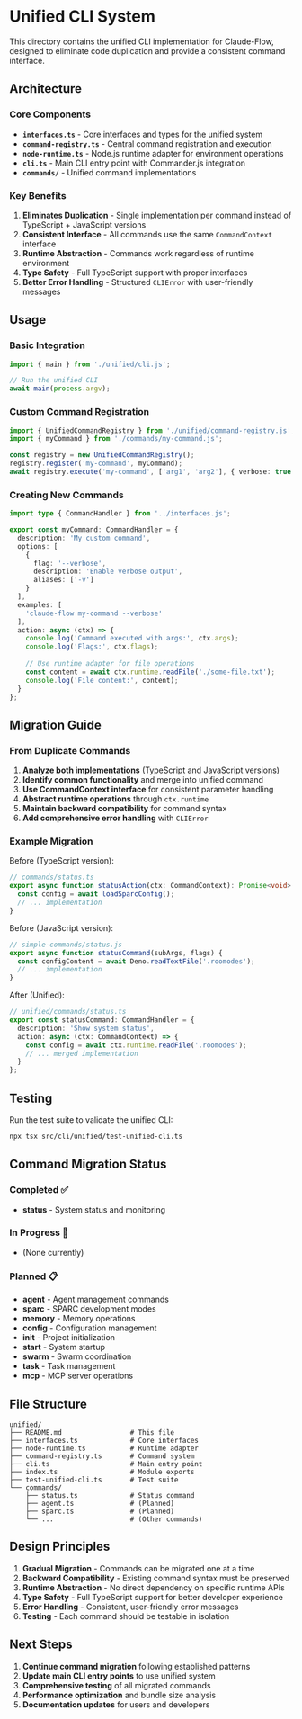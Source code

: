 # Unified CLI System

This directory contains the unified CLI implementation for Claude-Flow, designed to eliminate code duplication and provide a consistent command interface.

## Architecture

### Core Components

- **`interfaces.ts`** - Core interfaces and types for the unified system
- **`command-registry.ts`** - Central command registration and execution
- **`node-runtime.ts`** - Node.js runtime adapter for environment operations
- **`cli.ts`** - Main CLI entry point with Commander.js integration
- **`commands/`** - Unified command implementations

### Key Benefits

1. **Eliminates Duplication** - Single implementation per command instead of TypeScript + JavaScript versions
2. **Consistent Interface** - All commands use the same `CommandContext` interface
3. **Runtime Abstraction** - Commands work regardless of runtime environment
4. **Type Safety** - Full TypeScript support with proper interfaces
5. **Better Error Handling** - Structured `CLIError` with user-friendly messages

## Usage

### Basic Integration

```typescript
import { main } from './unified/cli.js';

// Run the unified CLI
await main(process.argv);
```

### Custom Command Registration

```typescript
import { UnifiedCommandRegistry } from './unified/command-registry.js';
import { myCommand } from './commands/my-command.js';

const registry = new UnifiedCommandRegistry();
registry.register('my-command', myCommand);
await registry.execute('my-command', ['arg1', 'arg2'], { verbose: true });
```

### Creating New Commands

```typescript
import type { CommandHandler } from '../interfaces.js';

export const myCommand: CommandHandler = {
  description: 'My custom command',
  options: [
    {
      flag: '--verbose',
      description: 'Enable verbose output',
      aliases: ['-v']
    }
  ],
  examples: [
    'claude-flow my-command --verbose'
  ],
  action: async (ctx) => {
    console.log('Command executed with args:', ctx.args);
    console.log('Flags:', ctx.flags);
    
    // Use runtime adapter for file operations
    const content = await ctx.runtime.readFile('./some-file.txt');
    console.log('File content:', content);
  }
};
```

## Migration Guide

### From Duplicate Commands

1. **Analyze both implementations** (TypeScript and JavaScript versions)
2. **Identify common functionality** and merge into unified command
3. **Use CommandContext interface** for consistent parameter handling
4. **Abstract runtime operations** through `ctx.runtime`
5. **Maintain backward compatibility** for command syntax
6. **Add comprehensive error handling** with `CLIError`

### Example Migration

Before (TypeScript version):
```typescript
// commands/status.ts
export async function statusAction(ctx: CommandContext): Promise<void> {
  const config = await loadSparcConfig();
  // ... implementation
}
```

Before (JavaScript version):
```javascript
// simple-commands/status.js
export async function statusCommand(subArgs, flags) {
  const configContent = await Deno.readTextFile('.roomodes');
  // ... implementation
}
```

After (Unified):
```typescript
// unified/commands/status.ts
export const statusCommand: CommandHandler = {
  description: 'Show system status',
  action: async (ctx: CommandContext) => {
    const config = await ctx.runtime.readFile('.roomodes');
    // ... merged implementation
  }
};
```

## Testing

Run the test suite to validate the unified CLI:

```bash
npx tsx src/cli/unified/test-unified-cli.ts
```

## Command Migration Status

### Completed ✅
- **status** - System status and monitoring

### In Progress 🔄
- (None currently)

### Planned 📋
- **agent** - Agent management commands
- **sparc** - SPARC development modes
- **memory** - Memory operations
- **config** - Configuration management
- **init** - Project initialization
- **start** - System startup
- **swarm** - Swarm coordination
- **task** - Task management
- **mcp** - MCP server operations

## File Structure

```
unified/
├── README.md                 # This file
├── interfaces.ts             # Core interfaces
├── node-runtime.ts           # Runtime adapter
├── command-registry.ts       # Command system
├── cli.ts                    # Main entry point
├── index.ts                  # Module exports
├── test-unified-cli.ts       # Test suite
└── commands/
    ├── status.ts             # Status command
    ├── agent.ts              # (Planned)
    ├── sparc.ts              # (Planned)
    └── ...                   # (Other commands)
```

## Design Principles

1. **Gradual Migration** - Commands can be migrated one at a time
2. **Backward Compatibility** - Existing command syntax must be preserved
3. **Runtime Abstraction** - No direct dependency on specific runtime APIs
4. **Type Safety** - Full TypeScript support for better developer experience
5. **Error Handling** - Consistent, user-friendly error messages
6. **Testing** - Each command should be testable in isolation

## Next Steps

1. **Continue command migration** following established patterns
2. **Update main CLI entry points** to use unified system
3. **Comprehensive testing** of all migrated commands
4. **Performance optimization** and bundle size analysis
5. **Documentation updates** for users and developers